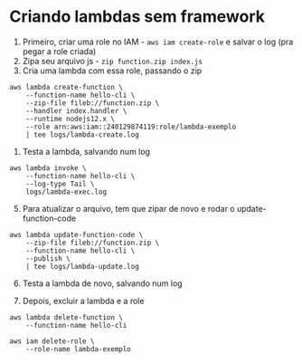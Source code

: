 # Criando lambdas sem framework

1. Primeiro, criar uma role no IAM - `aws iam create-role` e salvar o log (pra pegar a role criada)
2. Zipa seu arquivo js - `zip function.zip index.js`
3. Cria uma lambda com essa role, passando o zip
```
aws lambda create-function \
    --function-name hello-cli \
    --zip-file fileb://function.zip \
    --handler index.handler \
    --runtime nodejs12.x \
    --role arn:aws:iam::240129874119:role/lambda-exemplo
    | tee logs/lambda-create.log
```
1. Testa a lambda, salvando num log
```
aws lambda invoke \
    --function-name hello-cli \
    --log-type Tail \
    logs/lambda-exec.log
```
5. Para atualizar o arquivo, tem que zipar de novo e rodar o update-function-code
```
aws lambda update-function-code \
    --zip-file fileb://function.zip \
    --function-name hello-cli \
    --publish \
    | tee logs/lambda-update.log
```
6. Testa a lambda de novo, salvando num log

7. Depois, excluir a lambda e a role
```
aws lambda delete-function \
    --function-name hello-cli

aws iam delete-role \
    --role-name lambda-exemplo
```
